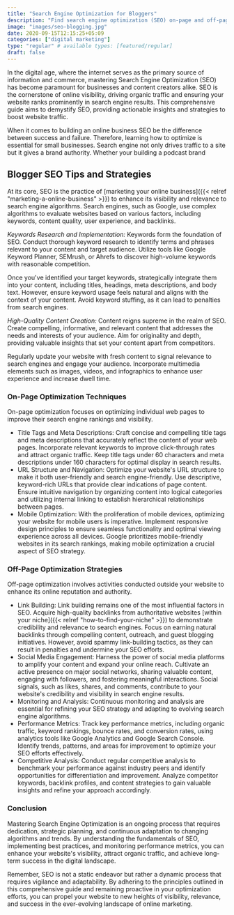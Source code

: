 ```yaml
---
title: "Search Engine Optimization for Bloggers"
description: "Find search engine optimization (SEO) on-page and off-page (technical) strategies to boost website traffic, increase your online presence and brand visibility. "
image: "images/seo-blogging.jpg"
date: 2020-09-15T12:15:25+05:09
categories: ["digital marketing"]
type: "regular" # available types: [featured/regular]
draft: false
---
```


In the digital age, where the internet serves as the primary source of information and commerce, mastering Search Engine Optimization (SEO) has become paramount for businesses and content creators alike. SEO is the cornerstone of online visibility, driving organic traffic and ensuring your website ranks prominently in search engine results. This comprehensive guide aims to demystify SEO, providing actionable insights and strategies to boost website traffic.

When it comes to building an online business SEO be the difference between success and failure. Therefore, learning how to optimize is essential for small businesses. Search engine not only drives traffic to a site but it gives a brand authority. Whether your building a podcast brand

## Blogger SEO Tips and Strategies

At its core, SEO is the practice of [marketing your online business]({{< relref "marketing-a-online-business" >}}) to enhance its visibility and relevance to search engine algorithms. Search engines, such as Google, use complex algorithms to evaluate websites based on various factors, including keywords, content quality, user experience, and backlinks.

*Keywords Research and Implementation:* Keywords form the foundation of SEO. Conduct thorough keyword research to identify terms and phrases relevant to your content and target audience. Utilize tools like Google Keyword Planner, SEMrush, or Ahrefs to discover high-volume keywords with reasonable competition.

Once you've identified your target keywords, strategically integrate them into your content, including titles, headings, meta descriptions, and body text. However, ensure keyword usage feels natural and aligns with the context of your content. Avoid keyword stuffing, as it can lead to penalties from search engines.

*High-Quality Content Creation:* Content reigns supreme in the realm of SEO. Create compelling, informative, and relevant content that addresses the needs and interests of your audience. Aim for originality and depth, providing valuable insights that set your content apart from competitors.

Regularly update your website with fresh content to signal relevance to search engines and engage your audience. Incorporate multimedia elements such as images, videos, and infographics to enhance user experience and increase dwell time.

### On-Page Optimization Techniques

On-page optimization focuses on optimizing individual web pages to improve their search engine rankings and visibility.

* Title Tags and Meta Descriptions: Craft concise and compelling title tags and meta descriptions that accurately reflect the content of your web pages. Incorporate relevant keywords to improve click-through rates and attract organic traffic. Keep title tags under 60 characters and meta descriptions under 160 characters for optimal display in search results.
* URL Structure and Navigation: Optimize your website's URL structure to make it both user-friendly and search engine-friendly. Use descriptive, keyword-rich URLs that provide clear indications of page content. Ensure intuitive navigation by organizing content into logical categories and utilizing internal linking to establish hierarchical relationships between pages.
* Mobile Optimization: With the proliferation of mobile devices, optimizing your website for mobile users is imperative. Implement responsive design principles to ensure seamless functionality and optimal viewing experience across all devices. Google prioritizes mobile-friendly websites in its search rankings, making mobile optimization a crucial aspect of SEO strategy.

### Off-Page Optimization Strategies

Off-page optimization involves activities conducted outside your website to enhance its online reputation and authority.

* Link Building: Link building remains one of the most influential factors in SEO. Acquire high-quality backlinks from authoritative websites [within your niche]({{< relref "how-to-find-your-niche" >}}) to demonstrate credibility and relevance to search engines. Focus on earning natural backlinks through compelling content, outreach, and guest blogging initiatives. However, avoid spammy link-building tactics, as they can result in penalties and undermine your SEO efforts.
* Social Media Engagement: Harness the power of social media platforms to amplify your content and expand your online reach. Cultivate an active presence on major social networks, sharing valuable content, engaging with followers, and fostering meaningful interactions. Social signals, such as likes, shares, and comments, contribute to your website's credibility and visibility in search engine results.
* Monitoring and Analysis: Continuous monitoring and analysis are essential for refining your SEO strategy and adapting to evolving search engine algorithms.
* Performance Metrics: Track key performance metrics, including organic traffic, keyword rankings, bounce rates, and conversion rates, using analytics tools like Google Analytics and Google Search Console. Identify trends, patterns, and areas for improvement to optimize your SEO efforts effectively.
* Competitive Analysis: Conduct regular competitive analysis to benchmark your performance against industry peers and identify opportunities for differentiation and improvement. Analyze competitor keywords, backlink profiles, and content strategies to gain valuable insights and refine your approach accordingly.

### Conclusion

Mastering Search Engine Optimization is an ongoing process that requires dedication, strategic planning, and continuous adaptation to changing algorithms and trends. By understanding the fundamentals of SEO, implementing best practices, and monitoring performance metrics, you can enhance your website's visibility, attract organic traffic, and achieve long-term success in the digital landscape.

Remember, SEO is not a static endeavor but rather a dynamic process that requires vigilance and adaptability. By adhering to the principles outlined in this comprehensive guide and remaining proactive in your optimization efforts, you can propel your website to new heights of visibility, relevance, and success in the ever-evolving landscape of online marketing.
